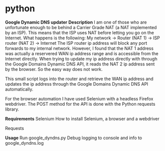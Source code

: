 # python
**Google Dynamic DNS updater**
**Description**
I am one of those who are unfortunate enough to be behind a Carrier Grade NAT (a NAT implemented by an ISP).
This means that the ISP uses NAT before letting you go on the Internet. What happens is the following:
My network -> Router (NAT 1) -> ISP router (NAT 2) -> Internet
The ISP router ip address will block any port forwards to my internal network. However, I found that the NAT 1 address was actually a reservered WAN ip address range and is accessible from the Internet directly.
When trying to update my ip address directly with through the Google Domains Dynamic DNS API, it reads the NAT 2 ip address sent by the browser. So the easy way does not work.

This small script logs into the router and retrieve the WAN ip address and updates the ip address through the Google Domains Dynamic DNS API automatically.

For the browser automation I have used Selenium with a headless Firefox webdriver.
The POST method for the API is done with the Python requests library.

**Requirements**
Selenium
How to install Selenium, a browser and a webdriver

Requests

**Usage**
Run google_dyndns.py 
Debug logging to console and info to google_dyndns.log
